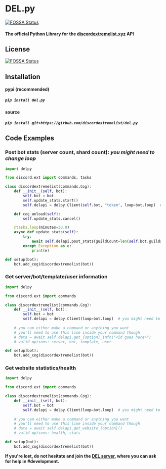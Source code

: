 # DEL.py
[![FOSSA Status](https://app.fossa.com/api/projects/git%2Bgithub.com%2Fdiscordextremelist%2Fdel.py.svg?type=shield)](https://app.fossa.com/projects/git%2Bgithub.com%2Fdiscordextremelist%2Fdel.py?ref=badge_shield)

#### The official Python Library for the [discordextremelist.xyz](https://discordextremelist.xyz) API

## License
[![FOSSA Status](https://app.fossa.com/api/projects/git%2Bgithub.com%2Fdiscordextremelist%2Fdel.py.svg?type=large)](https://app.fossa.com/projects/git%2Bgithub.com%2Fdiscordextremelist%2Fdel.py?ref=badge_large)

## Installation

#### pypi (recommended) 
##### `pip install del.py`
#### source
##### `pip install git+https://github.com/discordextremelist/del.py`

## Code Examples

### Post bot stats (server count, shard count): *you might need to change loop*

```python
import delpy

from discord.ext import commands, tasks

class discordextremelist(commands.Cog):
    def __init__(self, bot):
        self.bot = bot
        self.update_stats.start()
        self.delapi = delpy.Client(self.bot, "token", loop=bot.loop)  # you can get the token from your bot's page on DEL

    def cog_unload(self):
        self.update_stats.cancel()

    @tasks.loop(minutes=30.0)
    async def update_stats(self):
        try:
            await self.delapi.post_stats(guildCount=len(self.bot.guilds), shardCount=len(self.bot.shards))  # shardCount is optional
        except Exception as e:
            print(e)

def setup(bot):
    bot.add_cog(discordextremelist(bot))
```

### Get server/bot/template/user information

```python
import delpy

from discord.ext import commands

class discordextremelist(commands.Cog):
    def __init__(self, bot):
        self.bot = bot
        self.delapi = delpy.Client(loop=bot.loop)  # you might need to change loop
    
    # you can either make a command or anything you want
    # you'll need to use this line inside your command though
    # data = await self.delapi.get_{option}_info("<id goes here>")
    # valid options: server, bot, template, user

def setup(bot):
    bot.add_cog(discordextremelist(bot))
```

### Get website statistics/health

```python
import delpy

from discord.ext import commands

class discordextremelist(commands.Cog):
    def __init__(self, bot):
        self.bot = bot
        self.delapi = delpy.Client(loop=bot.loop)  # you might need to change loop
    
    # you can either make a command or anything you want
    # you'll need to use this line inside your command though
    # data = await self.delapi.get_website_{option}()
    # valid options: health, stats

def setup(bot):
    bot.add_cog(discordextremelist(bot))
```

**If you're lost, do not hesitate and join the [DEL server](https://discord.gg/WeCer3J), where you can ask for help in #development.**

